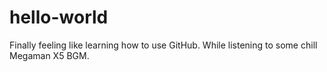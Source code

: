 # hello-world
Finally feeling like learning how to use GitHub. While listening to some chill Megaman X5 BGM.
